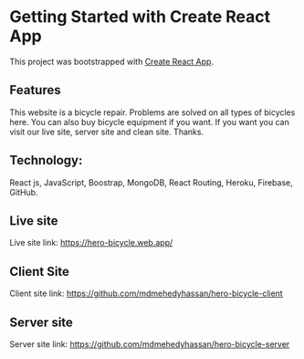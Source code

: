 # Getting Started with Create React App

This project was bootstrapped with [Create React App](https://github.com/facebook/create-react-app).

## Features

This website is a bicycle repair. Problems are solved on all types of bicycles here. You can also buy bicycle equipment if you want. If you want you can visit our live site, server site and clean site. Thanks.

## Technology:
 React js, JavaScript, Boostrap, MongoDB, React Routing, Heroku, Firebase, GitHub. 


## Live site

Live site link: https://hero-bicycle.web.app/

## Client Site 

Client site link: https://github.com/mdmehedyhassan/hero-bicycle-client

## Server site 

Server site link: https://github.com/mdmehedyhassan/hero-bicycle-server



